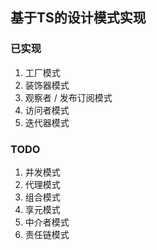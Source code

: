 ## 基于TS的设计模式实现

### 已实现
1. 工厂模式
2. 装饰器模式
3. 观察者 / 发布订阅模式
4. 访问者模式
5. 迭代器模式

### TODO
1. 并发模式
2. 代理模式
3. 组合模式
4. 享元模式
5. 中介者模式
6. 责任链模式 
